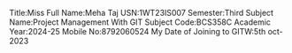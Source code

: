 Title:Miss
Full Name:Meha Taj
USN:1WT23IS007
Semester:Third
Subject Name:Project Management With GIT
Subject Code:BCS358C
Academic Year:2024-25
Mobile No:8792060524
My Date of Joining to GITW:5th oct-2023



